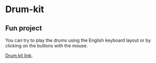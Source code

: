 # Drum-kit

## Fun project

You can try to play the drums using the English keyboard layout or by clicking on the buttons with the mouse.

[Drum kit link](https://fil0o.github.io/Drum-kit/).

